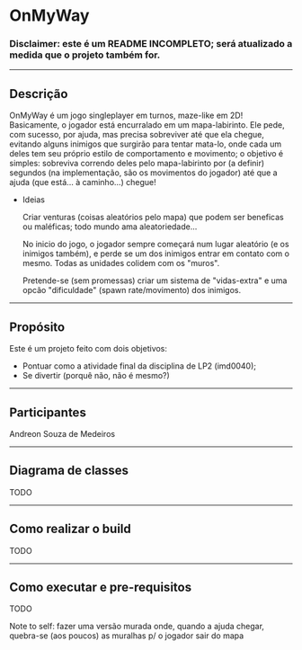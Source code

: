 # OnMyWay 

### Disclaimer: este é um README INCOMPLETO; será atualizado a medida que o projeto também for.

---

## Descrição
OnMyWay é um jogo singleplayer em turnos, maze-like em 2D!
Basicamente, o jogador está encurralado em um mapa-labirinto. Ele pede, com sucesso, por ajuda, mas precisa sobreviver até que ela chegue, evitando alguns inimigos que surgirão para tentar mata-lo, onde cada um deles tem seu próprio estilo de comportamento e movimento; o objetivo é simples: sobreviva correndo deles pelo mapa-labirinto por (a definir) segundos (na implementação, são os movimentos do jogador) até que a ajuda (que está... à caminho...) chegue! 

* Ideias

    Criar venturas (coisas aleatórios pelo mapa) que podem ser beneficas ou maléficas; todo mundo ama aleatoriedade...

    No inicio do jogo, o jogador sempre começará num lugar aleatório (e os inimigos também), e perde se um dos inimigos entrar em contato com o mesmo. Todas as unidades colidem com os "muros".

    Pretende-se (sem promessas) criar um sistema de "vidas-extra" e uma opcão "dificuldade" (spawn rate/movimento) dos inimigos.

---

## Propósito
Este é um projeto feito com dois objetivos:
- Pontuar como a atividade final da disciplina de LP2 (imd0040);
- Se divertir (porquê não, não é mesmo?)

---

## Participantes
Andreon Souza de Medeiros

---

## Diagrama de classes
TODO

---

## Como realizar o build
TODO

---

## Como executar e pre-requisitos
TODO

Note to self: fazer uma versão murada onde, quando a ajuda chegar, quebra-se (aos poucos) as muralhas p/ o jogador sair do mapa

